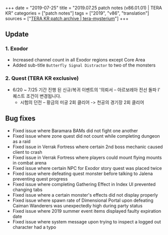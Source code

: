 +++
date = "2019-07-25"
title = "2019.07.25 patch notes (v86.01.01) | TERA KR"
categories = ["patch notes"]
tags = ["2019", "v86", "translation"]
sources = ["[TERA KR patch archive | tera-mysterium](/ko/patch/2019/v86-01-01)"]
+++

## Update

### **1.** Exodor
- Increased channel count in all Exodor regions except Core Area
- Added sub-title `Butterfly Signal Distractor` to two of the monsters

### **2.** Quest (TERA KR exclusive)
- 6/20 ~ 7/25 기간 진행 된 신규/복귀 이벤트의 '의뢰서 – 아르보레아 전선 돌파 I' 퀘스트 조건이 변경됩니다.
  - 시험의 던전 – 황금의 미궁 2회 클리어 -> 천공의 경기장 2회 클리어

## Bug fixes

- Fixed issue where Baramara BAMs did not fight one another
- Fixed issue where zone quest did not count while completing dungeon as a raid
- Fixed issue in Verrak Fortress where certain 2nd boss mechanic caused client to crash
- Fixed issue in Verrak Fortress where players could mount flying mounts in combat arena
- Fixed issue where certain NPC for Exodor story quest was placed twice
- Fixed issue where defeating quest monster before talking to Jalena preventing quest progress
- Fixed issue where completing Gathering Effect in Index UI prevented changing tabs
- Fixed issue where a certain monster's effects did not display properly
- Fixed issue where spawn rate of Dimensional Portal upon defeating Caiman Wanderers was unexpectedly high during party status
- Fixed issue where 2019 summer event items displayed faulty expiration date
- Fixed issue where system message upon trying to inspect a logged out character had a typo
